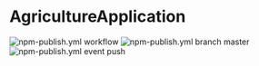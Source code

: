 # AgricultureApplication
![npm-publish.yml workflow](https://github.com/NarasimhaAthreya/AgricultureApplication/actions/workflows/npm-publish.yml/badge.svg)
![npm-publish.yml branch master](https://github.com/NarasimhaAthreya/AgricultureApplication/actions/workflows/npm-publish.yml/badge.svg?branch=master)
![npm-publish.yml event push](hthttps://github.com/NarasimhaAthreya/AgricultureApplication/actions/workflows/npm-publish.yml/badge.svg?event=push)
